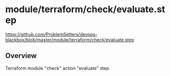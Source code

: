 # module/terraform/check/evaluate.step

https://github.com/ProblemSetters/devops-blackbox/blob/master/module/terraform/check/evaluate.step

## Overview

Terraform module "check" action "evaluate" step


